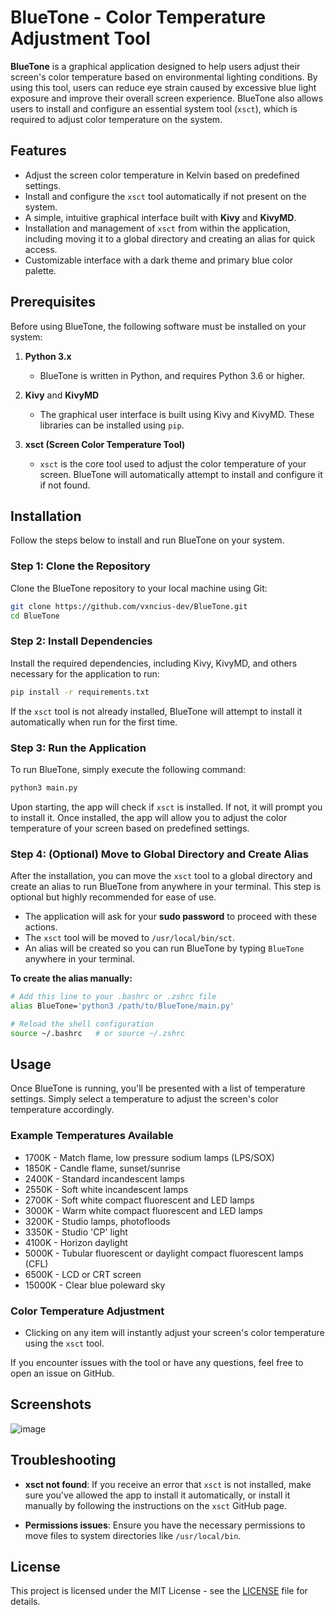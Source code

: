 # BlueTone - Color Temperature Adjustment Tool

**BlueTone** is a graphical application designed to help users adjust their screen's color temperature based on environmental lighting conditions. By using this tool, users can reduce eye strain caused by excessive blue light exposure and improve their overall screen experience. BlueTone also allows users to install and configure an essential system tool (`xsct`), which is required to adjust color temperature on the system.

## Features

- Adjust the screen color temperature in Kelvin based on predefined settings.
- Install and configure the `xsct` tool automatically if not present on the system.
- A simple, intuitive graphical interface built with **Kivy** and **KivyMD**.
- Installation and management of `xsct` from within the application, including moving it to a global directory and creating an alias for quick access.
- Customizable interface with a dark theme and primary blue color palette.

## Prerequisites

Before using BlueTone, the following software must be installed on your system:

1. **Python 3.x**
   - BlueTone is written in Python, and requires Python 3.6 or higher.
   
2. **Kivy** and **KivyMD**
   - The graphical user interface is built using Kivy and KivyMD. These libraries can be installed using `pip`.
   
3. **xsct (Screen Color Temperature Tool)**
   - `xsct` is the core tool used to adjust the color temperature of your screen. BlueTone will automatically attempt to install and configure it if not found.

## Installation

Follow the steps below to install and run BlueTone on your system.

### Step 1: Clone the Repository

Clone the BlueTone repository to your local machine using Git:

```bash
git clone https://github.com/vxncius-dev/BlueTone.git
cd BlueTone
```

### Step 2: Install Dependencies

Install the required dependencies, including Kivy, KivyMD, and others necessary for the application to run:

```bash
pip install -r requirements.txt
```

If the `xsct` tool is not already installed, BlueTone will attempt to install it automatically when run for the first time.

### Step 3: Run the Application

To run BlueTone, simply execute the following command:

```bash
python3 main.py
```

Upon starting, the app will check if `xsct` is installed. If not, it will prompt you to install it. Once installed, the app will allow you to adjust the color temperature of your screen based on predefined settings.

### Step 4: (Optional) Move to Global Directory and Create Alias

After the installation, you can move the `xsct` tool to a global directory and create an alias to run BlueTone from anywhere in your terminal. This step is optional but highly recommended for ease of use.

- The application will ask for your **sudo password** to proceed with these actions.
- The `xsct` tool will be moved to `/usr/local/bin/sct`.
- An alias will be created so you can run BlueTone by typing `BlueTone` anywhere in your terminal.

**To create the alias manually:**

```bash
# Add this line to your .bashrc or .zshrc file
alias BlueTone='python3 /path/to/BlueTone/main.py'

# Reload the shell configuration
source ~/.bashrc   # or source ~/.zshrc
```

## Usage

Once BlueTone is running, you'll be presented with a list of temperature settings. Simply select a temperature to adjust the screen's color temperature accordingly.

### Example Temperatures Available

- 1700K - Match flame, low pressure sodium lamps (LPS/SOX)
- 1850K - Candle flame, sunset/sunrise
- 2400K - Standard incandescent lamps
- 2550K - Soft white incandescent lamps
- 2700K - Soft white compact fluorescent and LED lamps
- 3000K - Warm white compact fluorescent and LED lamps
- 3200K - Studio lamps, photofloods
- 3350K - Studio 'CP' light
- 4100K - Horizon daylight
- 5000K - Tubular fluorescent or daylight compact fluorescent lamps (CFL)
- 6500K - LCD or CRT screen
- 15000K - Clear blue poleward sky

### Color Temperature Adjustment

- Clicking on any item will instantly adjust your screen's color temperature using the `xsct` tool.
  
If you encounter issues with the tool or have any questions, feel free to open an issue on GitHub.

## Screenshots

![image](https://github.com/user-attachments/assets/852921c6-73f0-43b0-8efb-4caa3b50a0d7)

## Troubleshooting

- **xsct not found**: If you receive an error that `xsct` is not installed, make sure you've allowed the app to install it automatically, or install it manually by following the instructions on the `xsct` GitHub page.
  
- **Permissions issues**: Ensure you have the necessary permissions to move files to system directories like `/usr/local/bin`.

## License

This project is licensed under the MIT License - see the [LICENSE](LICENSE) file for details.
